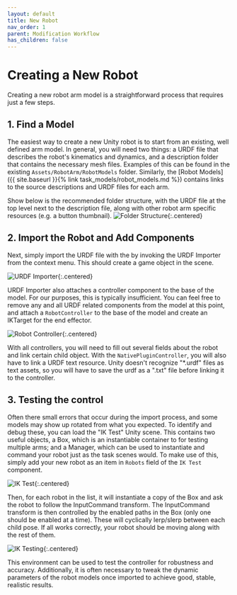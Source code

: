 ```yaml
---
layout: default
title: New Robot
nav_order: 1
parent: Modification Workflow
has_children: false
---
```



# Creating a New Robot

Creating a new robot arm model is a straightforward process that requires just a few steps. 

## 1. Find a Model

The easiest way to create a new Unity robot is to start from an existing, well defined arm model. In general, you will need two things: a URDF file that describes the robot's kinematics and dynamics, and a description folder that contains the necessary mesh files. Examples of this can be found in the existing ```Assets/RobotArm/RobotModels``` folder. Similarly, the [Robot Models]({{ site.baseurl }}{% link task_models/robot_models.md %}) contains links to the source descriptions and URDF files for each arm. 


Show below is the recommended folder structure, with the URDF file at the top level next to the description file, along with other robot arm specific resources (e.g. a button thumbnail).
![Folder Structure]({{site.baseurl}}/assets/imgs/2022-04-29-14-58-08.png){:.centered}


## 2. Import the Robot and Add Components

Next, simply import the URDF file with the by invoking the URDF Importer from the context menu. This should create a game object in the scene.

![URDF Importer]({{site.baseurl}}/assets/imgs/2022-04-29-15-01-06.png){:.centered}

URDF Importer also attaches a controller component to the base of the model. For our purposes, this is typically insufficient. You can feel free to remove any and all URDF related components from the model at this point, and attach a ```RobotController``` to the base of the model and create an IKTarget for the end effector.

![Robot Controller]({{site.baseurl}}/assets/imgs/2022-04-29-15-04-38.png){:.centered}

With all controllers, you will need to fill out several fields about the robot and link certain child object. With the ```NativePluginController```, you will also have to link a URDF text resource. Unity doesn't recognize "*.urdf" files as text assets, so you will have to save the urdf as a ".txt" file before linking it to the controller.

## 3. Testing the control

Often there small errors that occur during the import process, and some models may show up rotated from what you expected. To identify and debug these, you can load the "IK Test" Unity scene. This contains two useful objects, a Box, which is an instantiable container to for testing multiple arms; and a Manager, which can be used to instantiate and command your robot just as the task scenes would. To make use of this, simply add your new robot as an item in ```Robots``` field of the ```IK Test``` component.

![IK Test]({{site.baseurl}}/assets/imgs/2022-04-29-15-12-33.png){:.centered}

Then, for each robot in the list, it will instantiate a copy of the Box and ask the robot to follow the InputCommand transform. The InputCommand transform is then controlled by the enabled paths in the Box (only one should be enabled at a time). These will cyclically lerp/slerp between each child pose. If all works correctly, your robot should be moving along with the rest of them.


![IK Testing]({{site.baseurl}}/assets/imgs/2022-04-29-15-15-23.png){:.centered}


This environment can be used to test the controller for robustness and accuracy. Additionally, it is often necessary to tweak the dynamic parameters of the robot models once imported to achieve good, stable, realistic results. 

